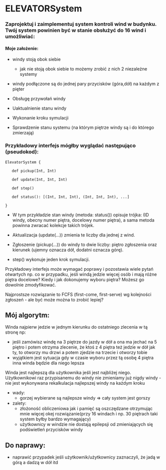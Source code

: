 # ELEVATORSystem

### Zaprojektuj i zaimplementuj system kontroli wind w budynku. Twój system powinien być w stanie obsłużyć do 16 wind i umożliwiać:
#### Moje założenie:
- windy stoją obok siebie
    - jak nie stoją obok siebie to możemy zrobić z nich 2 niezależne systemy
- windy podłączone są do jednej pary przycisków (góra,dół) na każdym z pięter


- Obsługę przywołań windy

- Uaktualnienie stanu windy

- Wykonanie kroku symulacji

- Sprawdzenie stanu systemu (na którym piętrze windy są i do którego zmierzają)

### Przykładowy interfejs mógłby wyglądać następująco (pseudokod):

    ElevatorSystem {

       def pickup(Int, Int)

       def update(Int, Int, Int)

       def step()

       def status(): [(Int, Int, Int), (Int, Int, Int), ...] 

    }

- W tym przykładzie stan windy (metoda: status()) opisuje trójka: (ID windy, obecny numer piętra, docelowy numer piętra), a sama metoda powinna zwracać kolekcje takich trójek.

- Aktualizacja (update(...)) zmienia te liczby dla jednej z wind. 
- Zgłoszenie (pickup(...)) do windy to dwie liczby: piętro zgłoszenia oraz kierunek (ujemny oznacza dół, dodatni oznacza górę). 
- step() wykonuje jeden krok symulacji.

Przykładowy interfejs może wymagać poprawy i pozostawia wiele pytań otwartych np. co w przypadku, jeśli windą jedzie więcej osób i mają różne piętra docelowe? Kiedy i jak dokonujemy wyboru piętra? Możesz go dowolnie zmodyfikować.

Najprostsze rozwiązanie to FCFS (first-come, first-serve) wg kolejności zgłoszeń - ale być może można to zrobić lepiej?

## Mój algorytm:
Winda najpierw jedzie w jednym kierunku do ostatniego zlecenia w tą stronę np:
- jeśli zamówisz windę na 3 piętrze do jazdy w dół a ona ma jechać na 5 piętro i potem otrzyma zlecenie, że ktoś z 4 piętra też jedzie w dół jak ty,
to otworzy mu drzwi a potem zjedzie na trzecie i otworzy tobie
- wyjątkiem jest sytuacja gdy w czasie wyboru przez tą osobę 4 piętra inna winda będzie dla niego lepsza

Winda jest najlepszą dla użytkownika jeśli jest najbliżej niego.
Użytkownikowi raz przypisanemu do windy nie zmieniamy już nigdy windy - nie jest wykonywana rekalkulacja najlepszej windy na każdym kroku
- wady:
  - gorzej wybierane są najlepsze windy => cały system jest gorszy 
- zalety:
  - złożoność obliczeniowa jak i pamięć są oszczędzane otrzymując mnie więcej okej rozwiązanie(przy 16 windach i np. 30 piętrach taki system byłby bardzo wymagający)
  - użytkownicy w windzie nie dostają epilepsji od zmieniających się podświetleń przycisków windy


## Do naprawy:
- naprawić przypadek jeśli użytkownik/użytkownicy zaznaczyli, że jadą w górą a dadzą w dół itd
